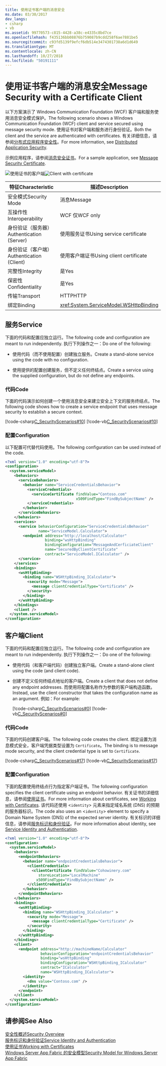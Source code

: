 ```yaml
---
title: 使用证书客户端的消息安全
ms.date: 03/30/2017
dev_langs:
- csharp
- vb
ms.assetid: 99770573-c815-4428-a38c-e4335c8bd7ce
ms.openlocfilehash: f435136bb08876b759087b9cdd258f6ae7881be5
ms.sourcegitcommit: c93fd5139f9efcf6db514e3474301738a6d1d649
ms.translationtype: MT
ms.contentlocale: zh-CN
ms.lasthandoff: 10/27/2018
ms.locfileid: "50191111"
---
```

# <a name="message-security-with-a-certificate-client"></a><span data-ttu-id="d749f-102">使用证书客户端的消息安全</span><span class="sxs-lookup"><span data-stu-id="d749f-102">Message Security with a Certificate Client</span></span>
<span data-ttu-id="d749f-103">以下方案演示了 Windows Communication Foundation (WCF) 客户端和服务使用消息安全模式保护。</span><span class="sxs-lookup"><span data-stu-id="d749f-103">The following scenario shows a Windows Communication Foundation (WCF) client and service secured using message security mode.</span></span> <span data-ttu-id="d749f-104">使用证书对客户端和服务进行身份验证。</span><span class="sxs-lookup"><span data-stu-id="d749f-104">Both the client and the service are authenticated with certificates.</span></span> <span data-ttu-id="d749f-105">有关详细信息，请参阅[分布式应用程序安全性](../../../../docs/framework/wcf/feature-details/distributed-application-security.md)。</span><span class="sxs-lookup"><span data-stu-id="d749f-105">For more information, see [Distributed Application Security](../../../../docs/framework/wcf/feature-details/distributed-application-security.md).</span></span>  
  
 <span data-ttu-id="d749f-106">示例应用程序，请参阅[消息安全证书](../../../../docs/framework/wcf/samples/message-security-certificate.md)。</span><span class="sxs-lookup"><span data-stu-id="d749f-106">For a sample application, see [Message Security Certificate](../../../../docs/framework/wcf/samples/message-security-certificate.md).</span></span>  
  
 <span data-ttu-id="d749f-107">![使用证书的客户端](../../../../docs/framework/wcf/feature-details/media/clientwithcertificate.gif "ClientWithCertificate")</span><span class="sxs-lookup"><span data-stu-id="d749f-107">![Client with certificate](../../../../docs/framework/wcf/feature-details/media/clientwithcertificate.gif "ClientWithCertificate")</span></span>  
  
|<span data-ttu-id="d749f-108">特征</span><span class="sxs-lookup"><span data-stu-id="d749f-108">Characteristic</span></span>|<span data-ttu-id="d749f-109">描述</span><span class="sxs-lookup"><span data-stu-id="d749f-109">Description</span></span>|  
|--------------------|-----------------|  
|<span data-ttu-id="d749f-110">安全模式</span><span class="sxs-lookup"><span data-stu-id="d749f-110">Security Mode</span></span>|<span data-ttu-id="d749f-111">消息</span><span class="sxs-lookup"><span data-stu-id="d749f-111">Message</span></span>|  
|<span data-ttu-id="d749f-112">互操作性</span><span class="sxs-lookup"><span data-stu-id="d749f-112">Interoperability</span></span>|<span data-ttu-id="d749f-113">WCF 仅</span><span class="sxs-lookup"><span data-stu-id="d749f-113">WCF only</span></span>|  
|<span data-ttu-id="d749f-114">身份验证（服务器）</span><span class="sxs-lookup"><span data-stu-id="d749f-114">Authentication (Server)</span></span>|<span data-ttu-id="d749f-115">使用服务证书</span><span class="sxs-lookup"><span data-stu-id="d749f-115">Using service certificate</span></span>|  
|<span data-ttu-id="d749f-116">身份验证（客户端）</span><span class="sxs-lookup"><span data-stu-id="d749f-116">Authentication (Client)</span></span>|<span data-ttu-id="d749f-117">使用客户端证书</span><span class="sxs-lookup"><span data-stu-id="d749f-117">Using client certificate</span></span>|  
|<span data-ttu-id="d749f-118">完整性</span><span class="sxs-lookup"><span data-stu-id="d749f-118">Integrity</span></span>|<span data-ttu-id="d749f-119">是</span><span class="sxs-lookup"><span data-stu-id="d749f-119">Yes</span></span>|  
|<span data-ttu-id="d749f-120">保密性</span><span class="sxs-lookup"><span data-stu-id="d749f-120">Confidentiality</span></span>|<span data-ttu-id="d749f-121">是</span><span class="sxs-lookup"><span data-stu-id="d749f-121">Yes</span></span>|  
|<span data-ttu-id="d749f-122">传输</span><span class="sxs-lookup"><span data-stu-id="d749f-122">Transport</span></span>|<span data-ttu-id="d749f-123">HTTP</span><span class="sxs-lookup"><span data-stu-id="d749f-123">HTTP</span></span>|  
|<span data-ttu-id="d749f-124">绑定</span><span class="sxs-lookup"><span data-stu-id="d749f-124">Binding</span></span>|<xref:System.ServiceModel.WSHttpBinding>|  
  
## <a name="service"></a><span data-ttu-id="d749f-125">服务</span><span class="sxs-lookup"><span data-stu-id="d749f-125">Service</span></span>  
 <span data-ttu-id="d749f-126">下面的代码和配置应独立运行。</span><span class="sxs-lookup"><span data-stu-id="d749f-126">The following code and configuration are meant to run independently.</span></span> <span data-ttu-id="d749f-127">执行下列操作之一：</span><span class="sxs-lookup"><span data-stu-id="d749f-127">Do one of the following:</span></span>  
  
-   <span data-ttu-id="d749f-128">使用代码（而不使用配置）创建独立服务。</span><span class="sxs-lookup"><span data-stu-id="d749f-128">Create a stand-alone service using the code with no configuration.</span></span>  
  
-   <span data-ttu-id="d749f-129">使用提供的配置创建服务，但不定义任何终结点。</span><span class="sxs-lookup"><span data-stu-id="d749f-129">Create a service using the supplied configuration, but do not define any endpoints.</span></span>  
  
### <a name="code"></a><span data-ttu-id="d749f-130">代码</span><span class="sxs-lookup"><span data-stu-id="d749f-130">Code</span></span>  
 <span data-ttu-id="d749f-131">下面的代码演示如何创建一个使用消息安全来建立安全上下文的服务终结点。</span><span class="sxs-lookup"><span data-stu-id="d749f-131">The following code shows how to create a service endpoint that uses message security to establish a secure context.</span></span>  
  
 [!code-csharp[C_SecurityScenarios#10](../../../../samples/snippets/csharp/VS_Snippets_CFX/c_securityscenarios/cs/source.cs#10)]
 [!code-vb[C_SecurityScenarios#10](../../../../samples/snippets/visualbasic/VS_Snippets_CFX/c_securityscenarios/vb/source.vb#10)]  
  
### <a name="configuration"></a><span data-ttu-id="d749f-132">配置</span><span class="sxs-lookup"><span data-stu-id="d749f-132">Configuration</span></span>  
 <span data-ttu-id="d749f-133">以下配置可代替代码使用。</span><span class="sxs-lookup"><span data-stu-id="d749f-133">The following configuration can be used instead of the code.</span></span>  
  
```xml  
<?xml version="1.0" encoding="utf-8"?>  
<configuration>  
  <system.serviceModel>  
    <behaviors>  
      <serviceBehaviors>  
        <behavior name="ServiceCredentialsBehavior">  
          <serviceCredentials>  
            <serviceCertificate findValue="Contoso.com"  
                                x509FindType="FindBySubjectName" />  
          </serviceCredentials>  
        </behavior>  
      </serviceBehaviors>  
    </behaviors>  
    <services>  
      <service behaviorConfiguration="ServiceCredentialsBehavior"   
               name="ServiceModel.Calculator">  
        <endpoint address="http://localhost/Calculator"   
                  binding="wsHttpBinding"  
                  bindingConfiguration="MessageAndCerficiateClient"   
                  name="SecuredByClientCertificate"  
                  contract="ServiceModel.ICalculator" />  
      </service>  
    </services>  
    <bindings>  
      <wsHttpBinding>  
        <binding name="WSHttpBinding_ICalculator">  
          <security mode="Message">  
            <message clientCredentialType="Certificate" />  
          </security>  
        </binding>  
      </wsHttpBinding>  
    </bindings>  
    <client />  
  </system.serviceModel>  
</configuration>  
```  
  
## <a name="client"></a><span data-ttu-id="d749f-134">客户端</span><span class="sxs-lookup"><span data-stu-id="d749f-134">Client</span></span>  
 <span data-ttu-id="d749f-135">下面的代码和配置应独立运行。</span><span class="sxs-lookup"><span data-stu-id="d749f-135">The following code and configuration are meant to run independently.</span></span> <span data-ttu-id="d749f-136">执行下列操作之一：</span><span class="sxs-lookup"><span data-stu-id="d749f-136">Do one of the following:</span></span>  
  
-   <span data-ttu-id="d749f-137">使用代码（和客户端代码）创建独立客户端。</span><span class="sxs-lookup"><span data-stu-id="d749f-137">Create a stand-alone client using the code (and client code).</span></span>  
  
-   <span data-ttu-id="d749f-138">创建不定义任何终结点地址的客户端。</span><span class="sxs-lookup"><span data-stu-id="d749f-138">Create a client that does not define any endpoint addresses.</span></span> <span data-ttu-id="d749f-139">而使用将配置名称作为参数的客户端构造函数。</span><span class="sxs-lookup"><span data-stu-id="d749f-139">Instead, use the client constructor that takes the configuration name as an argument.</span></span> <span data-ttu-id="d749f-140">例如：</span><span class="sxs-lookup"><span data-stu-id="d749f-140">For example:</span></span>  
  
     [!code-csharp[C_SecurityScenarios#0](../../../../samples/snippets/csharp/VS_Snippets_CFX/c_securityscenarios/cs/source.cs#0)]
     [!code-vb[C_SecurityScenarios#0](../../../../samples/snippets/visualbasic/VS_Snippets_CFX/c_securityscenarios/vb/source.vb#0)]  
  
### <a name="code"></a><span data-ttu-id="d749f-141">代码</span><span class="sxs-lookup"><span data-stu-id="d749f-141">Code</span></span>  
 <span data-ttu-id="d749f-142">下面的代码创建客户端。</span><span class="sxs-lookup"><span data-stu-id="d749f-142">The following code creates the client.</span></span> <span data-ttu-id="d749f-143">绑定设置为消息模式安全，客户端凭据类型设置为 `Certificate`。</span><span class="sxs-lookup"><span data-stu-id="d749f-143">The binding is to message mode security, and the client credential type is set to `Certificate`.</span></span>  
  
 [!code-csharp[C_SecurityScenarios#17](../../../../samples/snippets/csharp/VS_Snippets_CFX/c_securityscenarios/cs/source.cs#17)]
 [!code-vb[C_SecurityScenarios#17](../../../../samples/snippets/visualbasic/VS_Snippets_CFX/c_securityscenarios/vb/source.vb#17)]  
  
### <a name="configuration"></a><span data-ttu-id="d749f-144">配置</span><span class="sxs-lookup"><span data-stu-id="d749f-144">Configuration</span></span>  
 <span data-ttu-id="d749f-145">下面的配置使用终结点行为指定客户端证书。</span><span class="sxs-lookup"><span data-stu-id="d749f-145">The following configuration specifies the client certificate using an endpoint behavior.</span></span> <span data-ttu-id="d749f-146">有关证书的详细信息，请参阅[使用证书](../../../../docs/framework/wcf/feature-details/working-with-certificates.md)。</span><span class="sxs-lookup"><span data-stu-id="d749f-146">For more information about certificates, see [Working with Certificates](../../../../docs/framework/wcf/feature-details/working-with-certificates.md).</span></span> <span data-ttu-id="d749f-147">该代码还使用 <`identity`> 元素来指定域名系统 (DNS) 的预期的服务器标识。</span><span class="sxs-lookup"><span data-stu-id="d749f-147">The code also uses an <`identity`> element to specify a Domain Name System (DNS) of the expected server identity.</span></span> <span data-ttu-id="d749f-148">有关标识的详细信息，请参阅[服务标识和身份验证](../../../../docs/framework/wcf/feature-details/service-identity-and-authentication.md)。</span><span class="sxs-lookup"><span data-stu-id="d749f-148">For more information about identity, see [Service Identity and Authentication](../../../../docs/framework/wcf/feature-details/service-identity-and-authentication.md).</span></span>  
  
```xml  
<?xml version="1.0" encoding="utf-8"?>  
<configuration>  
  <system.serviceModel>  
    <behaviors>  
      <endpointBehaviors>  
        <behavior name="endpointCredentialsBehavior">  
          <clientCredentials>  
            <clientCertificate findValue="Cohowinery.com"   
               storeLocation="LocalMachine"  
              x509FindType="FindBySubjectName" />  
          </clientCredentials>  
        </behavior>  
      </endpointBehaviors>  
    </behaviors>  
    <bindings>  
      <wsHttpBinding>  
        <binding name="WSHttpBinding_ICalculator" >  
          <security mode="Message">  
            <message clientCredentialType="Certificate" />  
          </security>  
        </binding>  
      </wsHttpBinding>  
    </bindings>  
    <client>  
      <endpoint address="http://machineName/Calculator"   
                behaviorConfiguration="endpointCredentialsBehavior"  
                binding="wsHttpBinding"  
                bindingConfiguration="WSHttpBinding_ICalculator"  
                contract="ICalculator"  
                name="WSHttpBinding_ICalculator">  
        <identity>  
          <dns value="Contoso.com" />  
        </identity>  
      </endpoint>  
    </client>  
  </system.serviceModel>  
</configuration>  
```  
  
## <a name="see-also"></a><span data-ttu-id="d749f-149">请参阅</span><span class="sxs-lookup"><span data-stu-id="d749f-149">See Also</span></span>  
 [<span data-ttu-id="d749f-150">安全性概述</span><span class="sxs-lookup"><span data-stu-id="d749f-150">Security Overview</span></span>](../../../../docs/framework/wcf/feature-details/security-overview.md)  
 [<span data-ttu-id="d749f-151">服务标识和身份验证</span><span class="sxs-lookup"><span data-stu-id="d749f-151">Service Identity and Authentication</span></span>](../../../../docs/framework/wcf/feature-details/service-identity-and-authentication.md)  
 [<span data-ttu-id="d749f-152">使用证书</span><span class="sxs-lookup"><span data-stu-id="d749f-152">Working with Certificates</span></span>](../../../../docs/framework/wcf/feature-details/working-with-certificates.md)  
 [<span data-ttu-id="d749f-153">Windows Server App Fabric 的安全模型</span><span class="sxs-lookup"><span data-stu-id="d749f-153">Security Model for Windows Server App Fabric</span></span>](https://go.microsoft.com/fwlink/?LinkID=201279&clcid=0x409)
